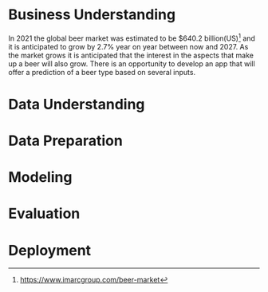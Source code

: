 # Business Understanding

In 2021 the global beer market was estimated to be $640.2 billion(US)[^90f1] and it is anticipated to grow by 2.7% year on year between now and 2027\. As the market grows it is anticipated that the interest in the aspects that make up a beer will also grow. There is an opportunity to develop an app that will offer a prediction of a beer type based on several inputs.

# Data Understanding

# Data Preparation

# Modeling

# Evaluation

# Deployment

[^90f1]: https://www.imarcgroup.com/beer-market
